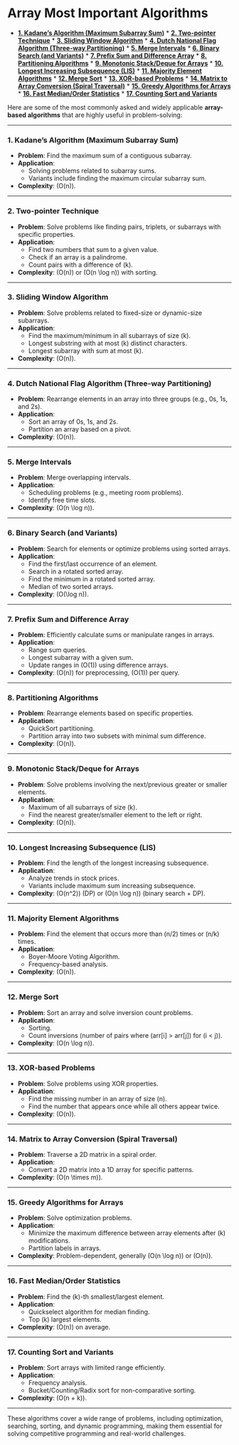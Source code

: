 # Array Most Important Algorithms

* [<strong>1. Kadane’s Algorithm (Maximum Subarray Sum)</strong>](#1-kadanes-algorithm-maximum-subarray-sum)
      * [<strong>2. Two-pointer Technique</strong>](#2-two-pointer-technique)
      * [<strong>3. Sliding Window Algorithm</strong>](#3-sliding-window-algorithm)
      * [<strong>4. Dutch National Flag Algorithm (Three-way Partitioning)</strong>](#4-dutch-national-flag-algorithm-three-way-partitioning)
      * [<strong>5. Merge Intervals</strong>](#5-merge-intervals)
      * [<strong>6. Binary Search (and Variants)</strong>](#6-binary-search-and-variants)
      * [<strong>7. Prefix Sum and Difference Array</strong>](#7-prefix-sum-and-difference-array)
      * [<strong>8. Partitioning Algorithms</strong>](#8-partitioning-algorithms)
      * [<strong>9. Monotonic Stack/Deque for Arrays</strong>](#9-monotonic-stackdeque-for-arrays)
      * [<strong>10. Longest Increasing Subsequence (LIS)</strong>](#10-longest-increasing-subsequence-lis)
      * [<strong>11. Majority Element Algorithms</strong>](#11-majority-element-algorithms)
      * [<strong>12. Merge Sort</strong>](#12-merge-sort)
      * [<strong>13. XOR-based Problems</strong>](#13-xor-based-problems)
      * [<strong>14. Matrix to Array Conversion (Spiral Traversal)</strong>](#14-matrix-to-array-conversion-spiral-traversal)
      * [<strong>15. Greedy Algorithms for Arrays</strong>](#15-greedy-algorithms-for-arrays)
      * [<strong>16. Fast Median/Order Statistics</strong>](#16-fast-medianorder-statistics)
      * [<strong>17. Counting Sort and Variants</strong>](#17-counting-sort-and-variants)
  
Here are some of the most commonly asked and widely applicable **array-based algorithms** that are highly useful in problem-solving:

---

### **1. Kadane’s Algorithm (Maximum Subarray Sum)**

- **Problem**: Find the maximum sum of a contiguous subarray.
- **Application**:
    - Solving problems related to subarray sums.
    - Variants include finding the maximum circular subarray sum.
- **Complexity**: \(O(n)\).

---

### **2. Two-pointer Technique**

- **Problem**: Solve problems like finding pairs, triplets, or subarrays with specific properties.
- **Application**:
    - Find two numbers that sum to a given value.
    - Check if an array is a palindrome.
    - Count pairs with a difference of \(k\).
- **Complexity**: \(O(n)\) or \(O(n \log n)\) with sorting.

---

### **3. Sliding Window Algorithm**

- **Problem**: Solve problems related to fixed-size or dynamic-size subarrays.
- **Application**:
    - Find the maximum/minimum in all subarrays of size \(k\).
    - Longest substring with at most \(k\) distinct characters.
    - Longest subarray with sum at most \(k\).
- **Complexity**: \(O(n)\).

---

### **4. Dutch National Flag Algorithm (Three-way Partitioning)**

- **Problem**: Rearrange elements in an array into three groups (e.g., 0s, 1s, and 2s).
- **Application**:
    - Sort an array of 0s, 1s, and 2s.
    - Partition an array based on a pivot.
- **Complexity**: \(O(n)\).

---

### **5. Merge Intervals**

- **Problem**: Merge overlapping intervals.
- **Application**:
    - Scheduling problems (e.g., meeting room problems).
    - Identify free time slots.
- **Complexity**: \(O(n \log n)\).

---

### **6. Binary Search (and Variants)**

- **Problem**: Search for elements or optimize problems using sorted arrays.
- **Application**:
    - Find the first/last occurrence of an element.
    - Search in a rotated sorted array.
    - Find the minimum in a rotated sorted array.
    - Median of two sorted arrays.
- **Complexity**: \(O(\log n)\).

---

### **7. Prefix Sum and Difference Array**

- **Problem**: Efficiently calculate sums or manipulate ranges in arrays.
- **Application**:
    - Range sum queries.
    - Longest subarray with a given sum.
    - Update ranges in \(O(1)\) using difference arrays.
- **Complexity**: \(O(n)\) for preprocessing, \(O(1)\) per query.

---

### **8. Partitioning Algorithms**

- **Problem**: Rearrange elements based on specific properties.
- **Application**:
    - QuickSort partitioning.
    - Partition array into two subsets with minimal sum difference.
- **Complexity**: \(O(n)\).

---

### **9. Monotonic Stack/Deque for Arrays**

- **Problem**: Solve problems involving the next/previous greater or smaller elements.
- **Application**:
    - Maximum of all subarrays of size \(k\).
    - Find the nearest greater/smaller element to the left or right.
- **Complexity**: \(O(n)\).

---

### **10. Longest Increasing Subsequence (LIS)**

- **Problem**: Find the length of the longest increasing subsequence.
- **Application**:
    - Analyze trends in stock prices.
    - Variants include maximum sum increasing subsequence.
- **Complexity**: \(O(n^2)\) (DP) or \(O(n \log n)\) (binary search + DP).

---

### **11. Majority Element Algorithms**

- **Problem**: Find the element that occurs more than \(n/2\) times or \(n/k\) times.
- **Application**:
    - Boyer-Moore Voting Algorithm.
    - Frequency-based analysis.
- **Complexity**: \(O(n)\).

---

### **12. Merge Sort**

- **Problem**: Sort an array and solve inversion count problems.
- **Application**:
    - Sorting.
    - Count inversions (number of pairs where \(arr[i] > arr[j]\) for \(i < j\)).
- **Complexity**: \(O(n \log n)\).

---

### **13. XOR-based Problems**

- **Problem**: Solve problems using XOR properties.
- **Application**:
    - Find the missing number in an array of size \(n\).
    - Find the number that appears once while all others appear twice.
- **Complexity**: \(O(n)\).

---

### **14. Matrix to Array Conversion (Spiral Traversal)**

- **Problem**: Traverse a 2D matrix in a spiral order.
- **Application**:
    - Convert a 2D matrix into a 1D array for specific patterns.
- **Complexity**: \(O(n \times m)\).

---

### **15. Greedy Algorithms for Arrays**

- **Problem**: Solve optimization problems.
- **Application**:
    - Minimize the maximum difference between array elements after \(k\) modifications.
    - Partition labels in arrays.
- **Complexity**: Problem-dependent, generally \(O(n \log n)\) or \(O(n)\).

---

### **16. Fast Median/Order Statistics**

- **Problem**: Find the \(k\)-th smallest/largest element.
- **Application**:
    - Quickselect algorithm for median finding.
    - Top \(k\) largest elements.
- **Complexity**: \(O(n)\) on average.

---

### **17. Counting Sort and Variants**

- **Problem**: Sort arrays with limited range efficiently.
- **Application**:
    - Frequency analysis.
    - Bucket/Counting/Radix sort for non-comparative sorting.
- **Complexity**: \(O(n + k)\).

---

These algorithms cover a wide range of problems, including optimization, searching, sorting, and dynamic programming, making them essential for solving competitive programming and real-world challenges.
